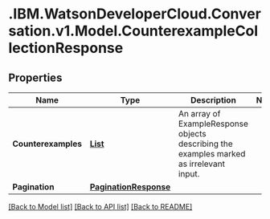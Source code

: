 # .IBM.WatsonDeveloperCloud.Conversation.v1.Model.CounterexampleCollectionResponse
## Properties

Name | Type | Description | Notes
------------ | ------------- | ------------- | -------------
**Counterexamples** | [**List<ExampleResponse>**](ExampleResponse.md) | An array of ExampleResponse objects describing the examples marked as irrelevant input. | 
**Pagination** | [**PaginationResponse**](PaginationResponse.md) |  | 

[[Back to Model list]](../README.md#documentation-for-models) [[Back to API list]](../README.md#documentation-for-api-endpoints) [[Back to README]](../README.md)


